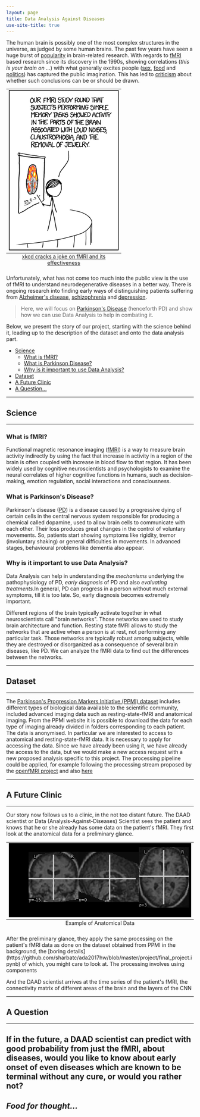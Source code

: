```yaml
---
layout: page
title: Data Analysis Against Diseases
use-site-title: true
---
```

The human brain is possibly one of the most complex structures in the universe, as judged by some human brains. The past few years have seen a huge burst of [popularity](https://www.sciencedaily.com/releases/2017/04/170420093736.htm) in brain-related research. With regards to [fMRI](#fmri) based research since its discovery in the 1990s, showing correlations (_this is your brain on ..._) with what generally excites people ([sex](https://www.ncbi.nlm.nih.gov/pmc/articles/PMC4782579/), [food](http://journals.plos.org/plosone/article?id=10.1371/journal.pone.0131727) and [politics](https://www.nature.com/articles/srep39589)) has captured the public imagination. This has led to [criticism](https://www.newyorker.com/news/news-desk/neuroscience-fiction) about whether such conclusions can be or should be drawn.

<table align="center">
  <caption align="bottom"><a href="https://xkcd.com/1453/">xkcd cracks a joke on fMRI and its effectiveness</a></caption>
  <tr><td><img class="image" src = "img/fmri.png"></td></tr>
</table>

Unfortunately, what has not come too much into the public view is the use of fMRI to understand neurodegenerative diseases in a better way. There is ongoing research into finding early ways of distinguishing patients suffering from  [Alzheimer's disease](https://www.ncbi.nlm.nih.gov/pubmed/20541837), [schizophrenia](https://rd.springer.com/chapter/10.1007/978-3-319-02913-9_52) and [depression](https://peerj.com/preprints/412.pdf).

>Here, we will focus on [Parkinson's Disease](#pd) (henceforth PD) and show how we can use Data Analysis to help in combating it.

Below, we present the story of our project, starting with the science behind it, leading up to the description of the dataset and onto the data analysis part.
* [Science](#thescience)
  * [What is fMRI?](#fmri)
  * [What is Parkinson Disease?](#pd)
  * [Why is it important to use Data Analysis?](#ytho)
* [Dataset](#thedataset)
* [A Future Clinic](#afutureclinic)
* [A Question...](#aquestion)

---
<a name="thescience"></a>
## Science
---
<a name="fmri"></a>
### What is fMRI?
Functional magnetic resonance imaging ([fMRI](https://en.wikipedia.org/wiki/Functional_magnetic_resonance_imaging)) is a way to measure brain activity indirectly by using the fact that increase in activity in a region of the brain is often coupled with increase in blood flow to that region. It has been widely used by cognitive neuroscientists and psychologists to examine the neural correlates of higher cognitive functions in humans, such as decision-making, emotion regulation, social interactions and consciousness.

<a name="pd"></a>
### What is Parkinson's Disease?
Parkinson's disease ([PD](https://en.wikipedia.org/wiki/Parkinson%27s_disease)) is a disease caused by a progressive dying of certain cells in the central nervous system responsible for producing a chemical called dopamine, used to allow brain cells to communicate with each other. Their loss produces great changes in the control of voluntary movements. So, patients start showing symptoms like rigidity, tremor (involuntary shaking) or general difficulties in movements. In advanced stages, behavioural problems like dementia also appear.

<a name="ytho"></a>
### Why is it important to use Data Analysis?
Data Analysis can help in understanding the _mechanisms_ underlying the pathophysiology of PD, _early diagnosis_ of PD and also _evaluating treatments_.In general, PD can progress in a person without much external symptoms, till it is too late. So, early diagnosis becomes extremely important.

Different regions of the brain typically activate together in what neuroscientists call "brain networks". Those networks are used to study brain architecture and function. Resting state fMRI allows to study the networks that are active when a person is at rest, not performing any particular task. Those networks are typically robust among subjects, while they are destroyed or disorganized as a consequence of several brain diseases, like PD. We can analyze the fMRI data to find out the differences between the networks.

---
<a name="thedataset"></a>
## Dataset
---
The [Parkinson's Progression Markers Initiative (PPMI) dataset](http://www.ppmi-info.org/) includes different types of biological data available to the scientific community, included advanced imaging data such as resting-state-fMRI and anatomical imaging. From the PPMI website it is possible to download the data for each type of imaging already divided in folders corresponding to each patient. The data is anonymised. In particular we are interested to access to anatomical and resting-state-fMRI data. It is necessary to apply for accessing the data. Since we have already been using it, we have already the access to the data, but we would make a new access request with a new proposed analysis specific to this project.
The processing pipeline could be applied, for example following the processing stream proposed by the [openfMRI project](https://openfmri.org/data-processing-stream/) and also [here](https://github.com/poldrack/openfmri)

---
<a name="afutureclinic"></a>
## A Future Clinic
---
Our story now follows us to a clinic, in the not too distant future. The DAAD scientist or Data (Analysis-Against-Diseases) Scientist sees the patient and knows that he or she already has some data on the patient's fMRI. They first look at the anatomical data for a preliminary glance.
<table align="center">
  <caption align="bottom">Example of Anatomical Data</caption>
  <tr><td><img class="image" src = "img/anatomical.png"></td></tr>
</table>
After the preliminary glance, they apply the same processing on the patient's fMRI data as done on the dataset obtained from PPMI in the background, the [boring details](https://github.com/sharbatc/ada2017hw/blob/master/project/final_project.ipynb) of which, you might care to look at. The processing involves using components

And the DAAD scientist arrives at the time series of the patient's fMRI, the connectivity matrix of different areas of the brain and the layers of the CNN

---
<a name="aquestion"></a>
## A Question
---
If in the future, a DAAD scientist can predict with good probability from just the fMRI, about diseases, would you like to know about early onset of even diseases which are known to be terminal without any cure, or would you rather not?
---
_Food for thought..._
---


<!-- Uncomment the following to get blog posts, not needed for ADA -->

<!-- <div class="posts-list">
  {% for post in paginator.posts %}
  <article class="post-preview">
    <a href="{{ post.url | prepend: site.baseurl }}">
	  <h2 class="post-title">{{ post.title }}</h2>

	  {% if post.subtitle %}
	  <h3 class="post-subtitle">
	    {{ post.subtitle }}
	  </h3>
	  {% endif %}
    </a>

    <p class="post-meta">
      Posted on {{ post.date | date: "%B %-d, %Y" }}
    </p>

    <div class="post-entry-container">
      {% if post.image %}
      <div class="post-image">
        <a href="{{ post.url | prepend: site.baseurl }}">
          <img src="{{ post.image }}">
        </a>
      </div>
      {% endif %}
      <div class="post-entry">
        {{ post.excerpt | strip_html | xml_escape | truncatewords: site.excerpt_length }}
        {% assign excerpt_word_count = post.excerpt | number_of_words %}
        {% if post.content != post.excerpt or excerpt_word_count > site.excerpt_length %}
          <a href="{{ post.url | prepend: site.baseurl }}" class="post-read-more">[Read&nbsp;More]</a>
        {% endif %}
      </div>
    </div>

    {% if post.tags.size > 0 %}
    <div class="blog-tags">
      Tags:
      {% if site.link-tags %}
      {% for tag in post.tags %}
      <a href="{{ site.baseurl }}/tag/{{ tag }}">{{ tag }}</a>
      {% endfor %}
      {% else %}
        {{ post.tags | join: ", " }}
      {% endif %}
    </div>
    {% endif %}

   </article>
  {% endfor %}
</div>

{% if paginator.total_pages > 1 %}
<ul class="pager main-pager">
  {% if paginator.previous_page %}
  <li class="previous">
    <a href="{{ paginator.previous_page_path | prepend: site.baseurl | replace: '//', '/' }}">&larr; Newer Posts</a>
  </li>
  {% endif %}
  {% if paginator.next_page %}
  <li class="next">
    <a href="{{ paginator.next_page_path | prepend: site.baseurl | replace: '//', '/' }}">Older Posts &rarr;</a>
  </li>
  {% endif %}
</ul>
{% endif %} -->

